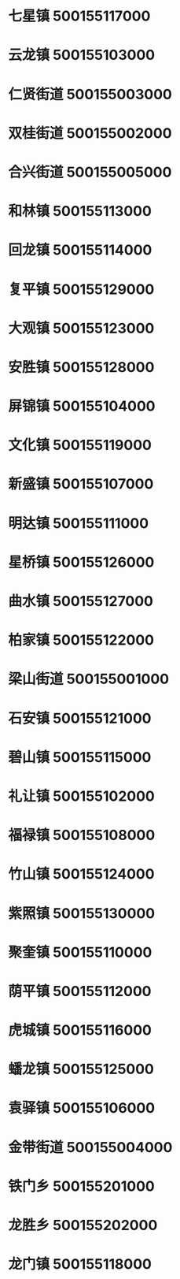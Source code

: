 # 七星镇 500155117000
# 云龙镇 500155103000
# 仁贤街道 500155003000
# 双桂街道 500155002000
# 合兴街道 500155005000
# 和林镇 500155113000
# 回龙镇 500155114000
# 复平镇 500155129000
# 大观镇 500155123000
# 安胜镇 500155128000
# 屏锦镇 500155104000
# 文化镇 500155119000
# 新盛镇 500155107000
# 明达镇 500155111000
# 星桥镇 500155126000
# 曲水镇 500155127000
# 柏家镇 500155122000
# 梁山街道 500155001000
# 石安镇 500155121000
# 碧山镇 500155115000
# 礼让镇 500155102000
# 福禄镇 500155108000
# 竹山镇 500155124000
# 紫照镇 500155130000
# 聚奎镇 500155110000
# 荫平镇 500155112000
# 虎城镇 500155116000
# 蟠龙镇 500155125000
# 袁驿镇 500155106000
# 金带街道 500155004000
# 铁门乡 500155201000
# 龙胜乡 500155202000
# 龙门镇 500155118000
